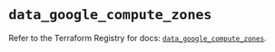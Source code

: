 # `data_google_compute_zones`

Refer to the Terraform Registry for docs: [`data_google_compute_zones`](https://registry.terraform.io/providers/hashicorp/google/6.8.0/docs/data-sources/compute_zones).
